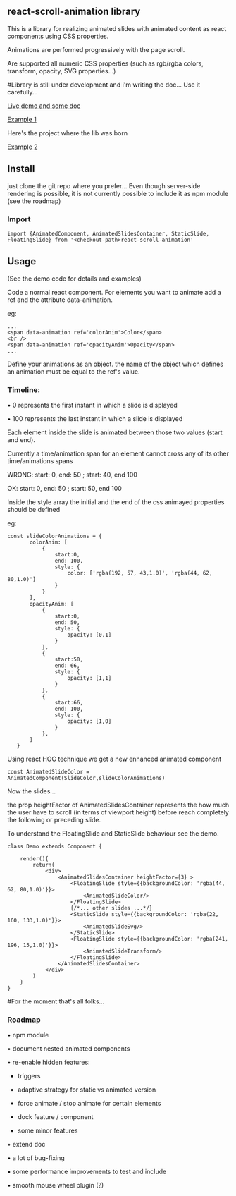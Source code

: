 ## react-scroll-animation library

This is a library for realizing animated slides with animated content as react components using CSS properties.

Animations are performed progressively with the page scroll.


Are supported all numeric CSS properties (such as rgb/rgba colors, transform, opacity, SVG properties...)

#Library is still under development and i'm writing the doc... Use it carefully...


[Live demo and some doc](http://getapper.com/demo)


[Example 1](http://getapper.com/)


Here's the project where the lib was born

[Example 2](https://eduscopio.it/percorso-studenti-scelta-scuola-superiore)


## Install
just clone the git repo where you prefer... Even though server-side rendering is possible, it is not currently possible to include it as npm module (see the roadmap)

### Import
```
import {AnimatedComponent, AnimatedSlidesContainer, StaticSlide, FloatingSlide} from '<checkout-path>react-scroll-animation'
```

## Usage
(See the demo code for details and examples)


Code a normal react component. For elements you want to animate add a ref and the attribute data-animation.

eg:
```
...
<span data-animation ref='colorAnim'>Color</span>
<br />
<span data-animation ref='opacityAnim'>Opacity</span>
...
```

Define your animations as an object.
the name of the object which defines an animation must be equal to the ref's value.

### Timeline:
• 0 represents the first instant in which a slide is displayed

• 100 represents the last instant in which a slide is displayed


Each element inside the slide is animated between those two values (start and end).

Currently a time/animation span for an element cannot cross any of its other time/animations spans


WRONG: start: 0, end: 50 ; start: 40, end 100

OK: start: 0, end: 50 ; start: 50, end 100


Inside the style array the initial and the end of the css animayed properties should be defined


eg:
```
const slideColorAnimations = {
       colorAnim: [
           {
               start:0,
               end: 100,
               style: {
                   color: ['rgba(192, 57, 43,1.0)', 'rgba(44, 62, 80,1.0)']
               }
           }
       ],
       opacityAnim: [
           {
               start:0,
               end: 50,
               style: {
                   opacity: [0,1]
               }
           },
           {
               start:50,
               end: 66,
               style: {
                   opacity: [1,1]
               }
           },
           {
               start:66,
               end: 100,
               style: {
                   opacity: [1,0]
               }
           },
       ]
   }
```

Using react HOC technique we get a new enhanced animated component

```
const AnimatedSlideColor = AnimatedComponent(SlideColor,slideColorAnimations)
```

Now the slides...

the prop heightFactor of AnimatedSlidesContainer represents the how much the user have to scroll (in terms of viewport height) before reach completely the following or preceding slide.

To understand the FloatingSlide and StaticSlide behaviour see the demo.
```
class Demo extends Component {
​
    render(){
        return(
            <div>
                <AnimatedSlidesContainer heightFactor={3} >
                    <FloatingSlide style={{backgroundColor: 'rgba(44, 62, 80,1.0)'}}>
                        <AnimatedSlideColor/>
                    </FloatingSlide>
                    {/*... other slides ...*/}
                    <StaticSlide style={{backgroundColor: 'rgba(22, 160, 133,1.0)'}}>
                        <AnimatedSlideSvg/>
                    </StaticSlide>
                    <FloatingSlide style={{backgroundColor: 'rgba(241, 196, 15,1.0)'}}>
                        <AnimatedSlideTransform/>
                    </FloatingSlide>
                </AnimatedSlidesContainer>
            </div>
        )
    }
}
```

#For the moment that's all folks...

### Roadmap

• npm module

• document nested animated components

• re-enable hidden features:

  - triggers

  - adaptive strategy for static vs animated version

  - force animate / stop animate for certain elements

  - dock feature / component

  - some minor features

• extend doc

• a lot of bug-fixing

• some performance improvements to test and include

• smooth mouse wheel plugin (?)


